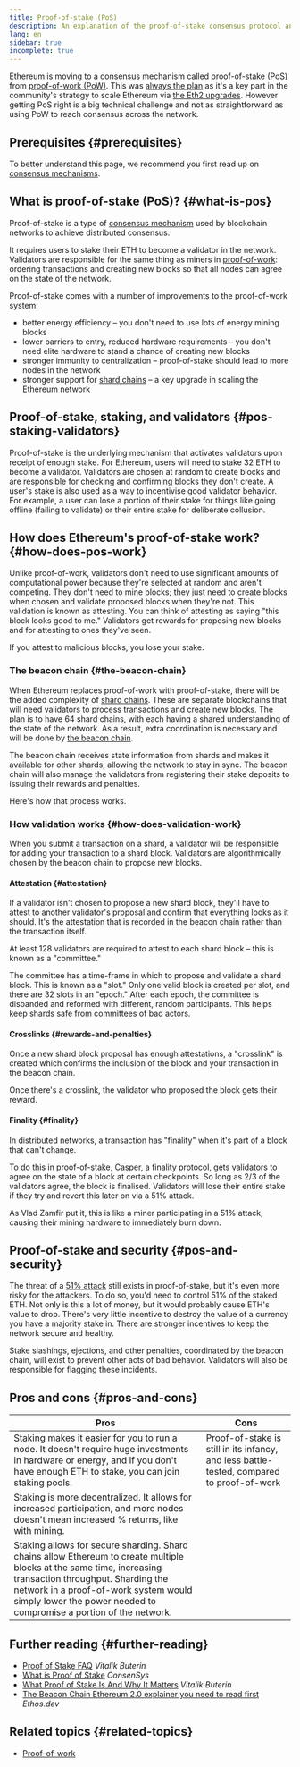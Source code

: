 ```yaml
---
title: Proof-of-stake (PoS)
description: An explanation of the proof-of-stake consensus protocol and its role in Ethereum.
lang: en
sidebar: true
incomplete: true
---
```


Ethereum is moving to a consensus mechanism called proof-of-stake (PoS) from [proof-of-work (PoW)](/developers/docs/consensus-mechanisms/pow/). This was [always the plan](https://blog.ethereum.org/2015/08/04/ethereum-protocol-update-1/) as it's a key part in the community's strategy to scale Ethereum via [the Eth2 upgrades](/eth2/). However getting PoS right is a big technical challenge and not as straightforward as using PoW to reach consensus across the network.

## Prerequisites {#prerequisites}

To better understand this page, we recommend you first read up on [consensus mechanisms](/developers/docs/consensus-mechanisms/).

## What is proof-of-stake (PoS)? {#what-is-pos}

Proof-of-stake is a type of [consensus mechanism](/developers/docs/consensus-mechanisms/) used by blockchain networks to achieve distributed consensus.

It requires users to stake their ETH to become a validator in the network. Validators are responsible for the same thing as miners in [proof-of-work](/developers/docs/consensus-mechanisms/pow/): ordering transactions and creating new blocks so that all nodes can agree on the state of the network.

Proof-of-stake comes with a number of improvements to the proof-of-work system:

- better energy efficiency – you don't need to use lots of energy mining blocks
- lower barriers to entry, reduced hardware requirements – you don't need elite hardware to stand a chance of creating new blocks
- stronger immunity to centralization – proof-of-stake should lead to more nodes in the network
- stronger support for [shard chains](/eth2/shard-chains/) – a key upgrade in scaling the Ethereum network

## Proof-of-stake, staking, and validators {#pos-staking-validators}

Proof-of-stake is the underlying mechanism that activates validators upon receipt of enough stake. For Ethereum, users will need to stake 32 ETH to become a validator. Validators are chosen at random to create blocks and are responsible for checking and confirming blocks they don't create. A user's stake is also used as a way to incentivise good validator behavior. For example, a user can lose a portion of their stake for things like going offline (failing to validate) or their entire stake for deliberate collusion.

## How does Ethereum's proof-of-stake work? {#how-does-pos-work}

Unlike proof-of-work, validators don't need to use significant amounts of computational power because they're selected at random and aren't competing. They don't need to mine blocks; they just need to create blocks when chosen and validate proposed blocks when they're not. This validation is known as attesting. You can think of attesting as saying "this block looks good to me." Validators get rewards for proposing new blocks and for attesting to ones they've seen.

If you attest to malicious blocks, you lose your stake.

### The beacon chain {#the-beacon-chain}

When Ethereum replaces proof-of-work with proof-of-stake, there will be the added complexity of [shard chains](/eth2/shard-chains/). These are separate blockchains that will need validators to process transactions and create new blocks. The plan is to have 64 shard chains, with each having a shared understanding of the state of the network. As a result, extra coordination is necessary and will be done by [the beacon chain](/eth2/beacon-chain/).

The beacon chain receives state information from shards and makes it available for other shards, allowing the network to stay in sync. The beacon chain will also manage the validators from registering their stake deposits to issuing their rewards and penalties.

Here's how that process works.

### How validation works {#how-does-validation-work}

When you submit a transaction on a shard, a validator will be responsible for adding your transaction to a shard block. Validators are algorithmically chosen by the beacon chain to propose new blocks.

#### Attestation {#attestation}

If a validator isn't chosen to propose a new shard block, they'll have to attest to another validator's proposal and confirm that everything looks as it should. It's the attestation that is recorded in the beacon chain rather than the transaction itself.

At least 128 validators are required to attest to each shard block – this is known as a "committee."

The committee has a time-frame in which to propose and validate a shard block. This is known as a "slot." Only one valid block is created per slot, and there are 32 slots in an "epoch." After each epoch, the committee is disbanded and reformed with different, random participants. This helps keep shards safe from committees of bad actors.

#### Crosslinks {#rewards-and-penalties}

Once a new shard block proposal has enough attestations, a "crosslink" is created which confirms the inclusion of the block and your transaction in the beacon chain.

Once there's a crosslink, the validator who proposed the block gets their reward.

#### Finality {#finality}

In distributed networks, a transaction has "finality" when it's part of a block that can't change.

To do this in proof-of-stake, Casper, a finality protocol, gets validators to agree on the state of a block at certain checkpoints. So long as 2/3 of the validators agree, the block is finalised. Validators will lose their entire stake if they try and revert this later on via a 51% attack.

As Vlad Zamfir put it, this is like a miner participating in a 51% attack, causing their mining hardware to immediately burn down.

## Proof-of-stake and security {#pos-and-security}

The threat of a [51% attack](https://www.investopedia.com/terms/1/51-attack.asp) still exists in proof-of-stake, but it's even more risky for the attackers. To do so, you'd need to control 51% of the staked ETH. Not only is this a lot of money, but it would probably cause ETH's value to drop. There's very little incentive to destroy the value of a currency you have a majority stake in. There are stronger incentives to keep the network secure and healthy.

Stake slashings, ejections, and other penalties, coordinated by the beacon chain, will exist to prevent other acts of bad behavior. Validators will also be responsible for flagging these incidents.

## Pros and cons {#pros-and-cons}

| Pros                                                                                                                                                                                                                                                                      | Cons                                                                                      |
| ------------------------------------------------------------------------------------------------------------------------------------------------------------------------------------------------------------------------------------------------------------------------- | ----------------------------------------------------------------------------------------- |
| Staking makes it easier for you to run a node. It doesn't require huge investments in hardware or energy, and if you don't have enough ETH to stake, you can join staking pools.                                                                                          | Proof-of-stake is still in its infancy, and less battle-tested, compared to proof-of-work |
| Staking is more decentralized. It allows for increased participation, and more nodes doesn't mean increased % returns, like with mining.                                                                                                                                  |                                                                                           |
| Staking allows for secure sharding. Shard chains allow Ethereum to create multiple blocks at the same time, increasing transaction throughput. Sharding the network in a proof-of-work system would simply lower the power needed to compromise a portion of the network. |                                                                                           |

## Further reading {#further-reading}

- [Proof of Stake FAQ](https://vitalik.ca/general/2017/12/31/pos_faq.html) _Vitalik Buterin_
- [What is Proof of Stake](https://consensys.net/blog/blockchain-explained/what-is-proof-of-stake/) _ConsenSys_
- [What Proof of Stake Is And Why It Matters](https://bitcoinmagazine.com/culture/what-proof-of-stake-is-and-why-it-matters-1377531463) _Vitalik Buterin_
- [The Beacon Chain Ethereum 2.0 explainer you need to read first](https://ethos.dev/beacon-chain/) _Ethos.dev_

## Related topics {#related-topics}

- [Proof-of-work](/developers/docs/consensus-mechanisms/pow/)
